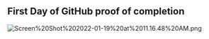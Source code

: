 ## First Day of GitHub proof of completion

![Screen%20Shot%202022-01-19%20at%2011.16.48%20AM.png](attachment:Screen%20Shot%202022-01-19%20at%2011.16.48%20AM.png)
